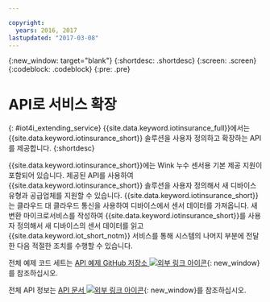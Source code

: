 ```yaml
---

copyright:
  years: 2016, 2017
lastupdated: "2017-03-08"
---
```


<!-- Common attributes used in the template are defined as follows: -->
{:new_window: target="blank"}
{:shortdesc: .shortdesc}
{:screen: .screen}
{:codeblock: .codeblock}
{:pre: .pre}



# API로 서비스 확장
{: #iot4i_extending_service}
{{site.data.keyword.iotinsurance_full}}에서는 {{site.data.keyword.iotinsurance_short}} 솔루션을 사용자 정의하고 확장하는 API를 제공합니다.
{:shortdesc}

{{site.data.keyword.iotinsurance_short}}에는 Wink 누수 센서용 기본 제공 지원이 포함되어 있습니다. 제공된 API를 사용하여 {{site.data.keyword.iotinsurance_short}} 솔루션을 사용자 정의해서 새 디바이스 유형과 공급업체를 지원할 수 있습니다. {{site.data.keyword.iotinsurance_short}}는 클라우드 대 클라우드 통신을 사용하여 디바이스에서 센서 데이터를 가져옵니다. 새 변환 마이크로서비스를 작성하여 {{site.data.keyword.iotinsurance_short}}를 사용자 정의해서 새 디바이스의 센서 데이터를 읽고 {{site.data.keyword.iot_short_notm}} 서비스를 통해 시스템의 나머지 부분에 전달한 다음 적절한 조치를 수행할 수 있습니다. 

전체 예제 코드 세트는 [API 예제 GitHub 저장소 ![외부 링크 아이콘](../../icons/launch-glyph.svg)](https://github.com/IBM-Bluemix/iot4i-api-examples-nodejs/#iot-for-insurance-api-examples){: new_window}를 참조하십시오.

전체 API 정보는 [API 문서 ![외부 링크 아이콘](../../icons/launch-glyph.svg)](https://iot4i-api-docs.mybluemix.net/){: new_window}를 참조하십시오. 
